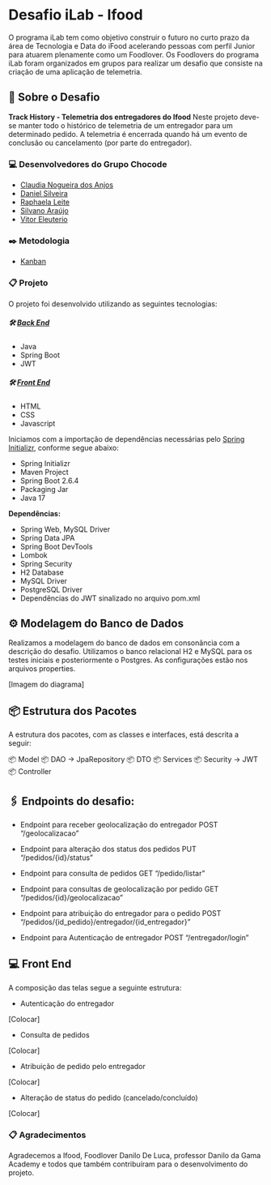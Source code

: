 # Desafio iLab - Ifood

O programa iLab tem como objetivo construir o futuro no curto prazo da área de Tecnologia e Data do iFood acelerando pessoas com perfil Junior para atuarem plenamente como um Foodlover.
Os Foodlovers do programa iLab foram organizados em grupos para realizar um desafio que consiste na criação de uma aplicação de telemetria.

## 🚀 Sobre o Desafio

**Track History - Telemetria dos entregadores do Ifood**
Neste projeto deve-se manter todo o histórico de telemetria de um entregador para um determinado pedido. A telemetria é encerrada quando há um evento de conclusão ou cancelamento (por parte do entregador).

### 💻 Desenvolvedores do Grupo Chocode
- [Claudia Nogueira dos Anjos](https://github.com/AnjosClaudia)
- [Daniel Silveira](https://github.com/smarticogit)
- [Raphaela Leite](https://github.com/Raphaella-leite)
- [Silvano Araújo](https://github.com/Silvanoeng)
- [Vitor Eleuterio](https://github.com/SevenSecRS)

### ✒️ Metodologia
- [Kanban](https://github.com/orgs/Chocode-iFood/projects/1)

### 📋 Projeto
O projeto foi desenvolvido utilizando as seguintes tecnologias:

##### 🛠 [Back End](https://github.com/Chocode-iFood/back)
 - Java
 - Spring Boot
 - JWT
 
##### 🛠 [Front End](https://github.com/Chocode-iFood/front)
- HTML 
- CSS
- Javascript

Iniciamos com a importação de dependências necessárias pelo [Spring Initializr](https://start.spring.io/), conforme segue abaixo:
- Spring Initializr 
- Maven Project
- Spring Boot 2.6.4
- Packaging Jar 
- Java 17

**Dependências:** 
- Spring Web, MySQL Driver
- Spring Data JPA
- Spring Boot DevTools
- Lombok
- Spring Security
- H2 Database
- MySQL Driver
- PostgreSQL Driver
- Dependências do JWT sinalizado no arquivo pom.xml

## ⚙️ Modelagem do Banco de Dados

Realizamos a modelagem do banco de dados em consonância com a descrição do desafio.
Utilizamos o banco relacional H2 e MySQL para os testes iniciais e posteriormente o Postgres. As configurações estão nos arquivos properties.

[Imagem do diagrama]

## 📦 Estrutura dos Pacotes
A estrutura dos pacotes, com as classes e interfaces, está descrita a seguir:

📦 Model
📦 DAO → JpaRepository
📦 DTO
📦 Services 
📦 Security → JWT
📦 Controller 

## 🖇 Endpoints do desafio: 

- Endpoint para receber geolocalização do entregador
	POST “/geolocalizacao”

- Endpoint para alteração dos status dos pedidos
	PUT “/pedidos/{id}/status” 

- Endpoint para consulta de pedidos 
	GET “/pedido/listar” 

- Endpoint para consultas de geolocalização por pedido 
	GET “/pedidos/{id}/geolocalizacao” 

- Endpoint para atribuição do entregador para o pedido
	POST “/pedidos/{id_pedido}/entregador/{id_entregador}”

- Endpoint para Autenticação de entregador 
            POST “/entregador/login”

## 💻 Front End

A composição das telas segue a seguinte estrutura:

- Autenticação do entregador

[Colocar]

- Consulta de pedidos

[Colocar]

- Atribuição de pedido pelo entregador

[Colocar]

- Alteração de status do pedido (cancelado/concluído)

[Colocar]

### 📋 Agradecimentos

Agradecemos a Ifood, Foodlover Danilo De Luca, professor Danilo da Gama Academy e todos que também contribuíram para o desenvolvimento do projeto.


